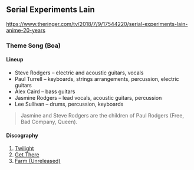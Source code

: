<!-- njnmdoc:  title="Serial Experiments Lain"  -->

## Serial Experiments Lain
https://www.theringer.com/tv/2018/7/9/17544220/serial-experiments-lain-anime-20-years

### Theme Song (Boa)

#### Lineup

  * Steve Rodgers – electric and acoustic guitars, vocals
  * Paul Turrell – keyboards, strings arrangements, percussion, electric guitars
  * Alex Caird – bass guitars
  * Jasmine Rodgers – lead vocals, acoustic guitars, percussion
  * Lee Sullivan – drums, percussion, keyboards

> Jasmine and Steve Rodgers are the children of Paul Rodgers (Free, Bad Company, Queen).

#### Discography

1. [Twilight](https://www.youtube.com/watch?v=_SgWum9kHYk&list=OLAK5uy_l3mqXITy2bo7IGdeVYArKNZUqOD3e2eeM)
1. [Get There](https://www.youtube.com/watch?v=lBv-izjTmFw&list=OLAK5uy_kECvc7N1zp6g-eI2PY-Dyz9X982dbdu8o)
1. [Farm (Unreleased)](https://www.youtube.com/watch?v=OO2gfXH27xE)


